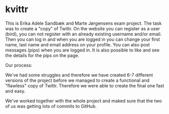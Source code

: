 # kvittr

This is Erika Adele Sandbæk and Marte Jørgensens exam project.
The task was to create a "copy" of Twittr. 
On the website you can register as a user (bird), you can not register with an already existing username and/or email. Then you can log in and when you are logged in you can change your first name, last name and email address on your profile. You can also post messages (pips) when you are logged in. It is also possible to like and see the details for the pips on the page.

Our process:

We've had some struggles and therefore we have created 6-7 different versions of the project before we managed to create a functional and "flawless" copy of Twittr. Therefore we were able to create the final one fast and easy.

We've worked together with the whole project and maked sure that the two of us was getting lots of commits to GitHub.
